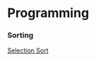 # Programming

### Sorting

[Selection Sort]([https://github.com/rohanbharadwaj/Programming/blob/origin/master/sorting/SelectionSort.java)


